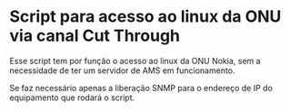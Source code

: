   # Script para acesso ao linux da ONU via canal Cut Through

Esse script tem por função o acesso ao linux da ONU Nokia, sem a necessidade de ter um servidor de AMS em funcionamento.

Se faz necessário apenas a liberação SNMP para o endereço de IP do equipamento que rodará o script.
